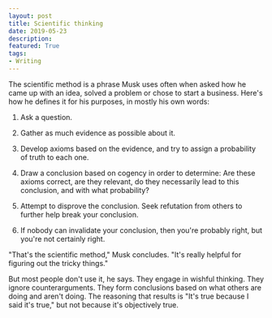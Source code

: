 ```yaml
---
layout: post
title: Scientific thinking
date: 2019-05-23
description: 
featured: True
tags:
- Writing
---
```


The scientific method is a phrase Musk uses often when asked how he came up with an idea, solved a problem or chose to start a business. Here's how he defines it for his purposes, in mostly his own words:

1. Ask a question.

2. Gather as much evidence as possible about it.

3. Develop axioms based on the evidence, and try to assign a probability of truth to each one.

4. Draw a conclusion based on cogency in order to determine: Are these axioms correct, are they relevant, do they necessarily lead to this conclusion, and with what probability?

5. Attempt to disprove the conclusion. Seek refutation from others to further help break your conclusion.

6. If nobody can invalidate your conclusion, then you're probably right, but you're not certainly right.

"That's the scientific method," Musk concludes. "It's really helpful for figuring out the tricky things."

But most people don't use it, he says. They engage in wishful thinking. They ignore counterarguments. They form conclusions based on what others are doing and aren't doing. The reasoning that results is "It's true because I said it's true," but not because it's objectively true.